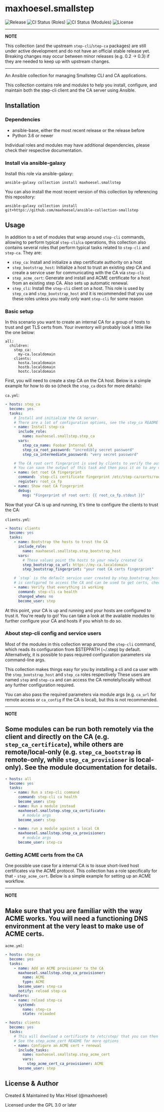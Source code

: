# maxhoesel.smallstep

![Release](https://img.shields.io/github/v/release/maxhoesel/ansible-collection-smallstep)
![CI Status (Roles)](https://img.shields.io/github/workflow/status/maxhoesel/ansible-collection-smallstep/CI%20Roles/devel)
![CI Status (Modules)](https://img.shields.io/github/workflow/status/maxhoesel/ansible-collection-smallstep/CI%20Modules/devel)
![License](https://img.shields.io/github/license/maxhoesel/ansible-collection-smallstep)

---
**NOTE**

This collection (and the upstream `step-cli`/`step-ca` packages) are still under active development and do not have an official stable release yet.
Breaking changes may occur between minor releases (e.g. 0.2 -> 0.3) if they are needed to keep up with upstream changes.

---

An Ansible collection for managing Smallstep CLI and CA applications.

This collection contains role and modules to help you install, configure, and maintain both the step-cli client and the CA server using Ansible.

## Installation

### Dependencies

- ansible-base, either the most recent release or the release before
- Python 3.6 or newer

Individual roles and modules may have additional dependencies, please check their respective documentation.

### Install via ansible-galaxy

Install this role via ansible-galaxy:

`ansible-galaxy collection install maxhoesel.smallstep`

You can also install the most recent version of this collection by referencing this repository:

`ansible-galaxy collection install git+https://github.com/maxhoesel/ansible-collection-smallstep`

## Usage

In addition to a set of modules that wrap around `step-cli` commands, allowing to perform typical `step-cli`/`ca` operations,
this collection also contains several roles that perform typical tasks related to `step-cli` and `step-ca`. They are:

- `step_ca`: Install and initialize a step certificate authority on a host
- `step_bootstrap_host`: Initialize a host to trust an existing step CA and create a service user for communicating with the CA via `step-cli`
- `step_acme_cert`: Generate and install and ACME certificate for a host from an existing step CA. Also sets up automatic renewal.
- `step_cli`: Install the `step-cli` client on a host. This role is used by `step_ca` and `step_bootstrap_host` and
              it is recommended that you use these roles unless you really only want `step-cli` for some reason


### Basic setup

In this scenario you want to create an internal CA for a group of hosts to trust and get TLS certs from.
Your inventory will probably look a little like the one below:

```
all:
  children:
    step_ca:
      my-ca.localdomain
    clients:
      hosta.localdomain
      hostb.localdomain
      hostc.localdomain
```

First, you will need to create a step CA on the CA host.
Below is a simple example for how to do so (check the `step_ca` docs for more details):

`ca.yml`:

```yaml
- hosts: step_ca
  become: yes
  tasks:
    # Install and initialize the CA server.
    # There are a lot of configuration options, see the step_ca README for details
    - name: Install step-ca
      include_role:
        name: maxhoesel.smallstep.step_ca
      vars:
        step_ca_name: Foobar Internal CA
        step_ca_root_password: "incredibly secret password"
        step_ca_intermediate_password: "very secret password"

    # The CA root cert fingerprint is used by clients to verify the authenticity of your CA.
    # You can save the output of this task and then pass it on to any client that you want to trust the CA.
    - name: Get root CA fingerprint
      command: `step-cli certificate fingerprint /etc/step-ca/certs/root_ca.crt`
      register: root_ca_fp
    - name: Show root CA fingerprint
      debug:
        msg: "Fingerprint of root cert: {{ root_ca_fp.stdout }}"
```

Now that your CA is up and running, it's time to configure the clients to trust the CA:

`clients.yml`:

```yaml
- hosts: clients
  become: yes
  tasks:
    - name: Bootstrap the hosts to trust the CA
      include_role:
        name: maxhoesel.smallstep.step_bootstrap_host
      vars:
        # These values point the hosts to your newly created CA
        step_bootstrap_ca_url: https://my-ca.localdomain
        step_bootstrap_fingerprint: "your root CA certs fingerprint"

    # `step` is the default service user created by step_bootstrap_host. This user
    # is configured to access the CA and can be used to get certs, check the CA status and so on.
    - name: Verify that everything is working
      command: step-cli ca health
      changed_when: no
      become_user: step
```

At this point, your CA is up and running and your hosts are configured to trust it. You're ready to go!
You can take a look at the available modules to further configure your CA and hosts if you whish to do so.

### About step-cli config and service users

Most of the modules in this collection wrap around the `step-cli` command, which reads its configuration from
$STEPPATH (~/.step) by default. Alternatively, it is possible to pass required configuration parameters via command-line args.

This collection makes things easy for you by installing a cli and ca user with the `step_bootstrap_host` and `step_ca` roles respectively
These users are named `step` and `step-ca` and can access the CA remotely/locally without any further configuration required.

You can also pass the required parameters via module args (e.g. `ca_url` for remote access or `ca_config` if the CA is local), but
this is not recommended.

---
**NOTE**

Some modules can be run both remotely via the client and directly on the CA (e.g. `step_ca_certificate`), while others are remote/local-only
(e.g. `step_ca_bootstrap` is remote-only, while `step_ca_provisioner` is local-only). See the module documentation for details.
---

```yaml
- hosts: all
  become: yes
  tasks:
    - name: Run a step-cli command
      command: step-cli ca health
      become_user: step
    - name: Run a module instead
      maxhoesel.smallstep.step_ca_certificate:
        # module args
      become_user: step

    - name: run a module against a local CA
      maxhoesel.smallstep.step_ca_provisioner:
        # module args
      become_user: step-ca
```

### Getting ACME certs from the CA

One possible use case for a internal CA is to issue short-lived host certificates via the ACME protocol.
This collection has a role specifically for that - `step_acme_cert`. Below is a simple example for setting
up an ACME workflow.

---
**NOTE**

Make sure that you are familiar with the way ACME works. You will need a functioning DNS environment at the very least
to make use of ACME certs.
---

`acme.yml`:

```yaml
- hosts: step_ca
  become: yes
  tasks:
    - name: Add an ACME provisioner to the CA
      maxhoesel.smallstep.step_ca_provisioner:
        name: ACME
        type: ACME
      become_user: step-ca
      notify: reload step-ca
  handlers:
    - name: reload step-ca
      systemd:
        name: step-ca
        state: reloaded

- hosts: clients
  become: yes
  tasks:
    # This will download a certificate to /etc/step/ that you can then use in other applications.
    # See the step_acme_cert README for more options
    - name: Configure an ACME cert + renewal
      include_tasks:
        name: maxhoesel.smallstep.step_acme_cert
        vars:
          step_acme_cert_ca_provisioner: ACME
      become_user: step

```

## License & Author

Created & Maintained by Max Hösel (@maxhoesel)

Licensed under the GPL 3.0 or later
